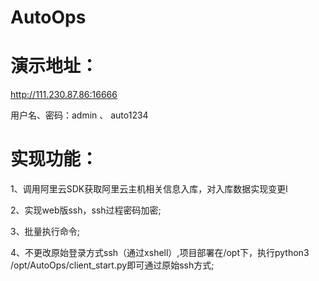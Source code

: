 # AutoOps


# 演示地址：
http://111.230.87.86:16666  

用户名、密码：admin  、 auto1234

# 实现功能：
1、调用阿里云SDK获取阿里云主机相关信息入库，对入库数据实现变更l    

2、实现web版ssh，ssh过程密码加密;  

3、批量执行命令;  

4、不更改原始登录方式ssh（通过xshell）,项目部署在/opt下，执行python3 /opt/AutoOps/client_start.py即可通过原始ssh方式;  


